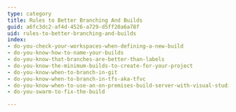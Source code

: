 ```yaml
---
type: category
title: Rules to Better Branching And Builds
guid: a6fc3dc2-af4d-4526-a729-d5ff20a6a78f
uid: rules-to-better-branching-and-builds
index:
- do-you-check-your-workspaces-when-defining-a-new-build
- do-you-know-how-to-name-your-builds
- do-you-know-that-branches-are-better-than-labels
- do-you-know-the-minimum-builds-to-create-for-your-project
- do-you-know-when-to-branch-in-git
- do-you-know-when-to-branch-in-tfs-aka-tfvc
- do-you-know-when-to-use-an-on-premises-build-server-with-visual-studio-online
- do-you-swarm-to-fix-the-build

---
```

 

